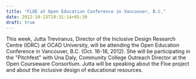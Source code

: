```yaml
---
title: "FLOE at Open Education Conference in Vancouver, B.C."
date: 2012-10-15T19:31:14+05:30
draft: true
---
```


This week, Jutta Treviranus, Director of the Inclusive Design Research Centre (IDRC) at OCAD University, will be attending the Open Education Conference in Vancouver, B.C. (Oct. 16-18, 2012). She will be participating in the "Pitchfest" with Una Daly, Community College Outreach Director at the Open Courseware Consortium. Jutta will be speaking about the Floe project and about the inclusive design of educational resources.